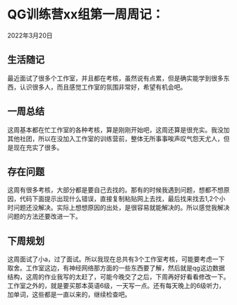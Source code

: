 # QG训练营xx组第一周周记：
2022年3月20日

## 生活随记

​	   最近面试了很多个工作室，并且都在考核，虽然说有点累，但是确实能学到很多东西，认识很多人，而且感觉工作室的氛围非常好，希望有机会吧。

## 一周总结

​		这周基本都在忙工作室的各种考核，算是刚刚开始吧，这周还算是很充实。我没加其他社团，所以在没加入工作室的训练营前，整体无所事事唉声叹气怨天尤人，但是现在充实了很多。

## 存在问题

​		这周有很多考核，大部分都是要自己去找的。那有的时候我遇到问题，想都不想原因，代码下面提示出现什么错误，直接复制粘贴网上去找，最后找来找去1,2个小时问题还没解决。实际上想想原因的出处，是很容易就能解决的。所以感觉我解决问题的方法还要改进一下。

## 下周规划

​		这周面试了小a，过了面试。所以我现在总共有3个工作室考核，可能要考虑一下取舍。工作室这边，有神经网络那方面的一些东西要了解，然后就是qg这边数据结构，这周的作业我写的太赶了，可能今晚交了之后，下周再好好看看修改一下。工作室之外的，就是要买那本英语6级，一天写一点。还有每天晚上的6级听力，加单词，这些都是一直以来的，继续检查吧。
